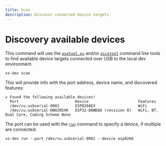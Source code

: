 ```yaml
---
title: Scan
description: Discover connected device targets
---
```


# Discovery available devices

This command will use the [`esptool.py`](https://github.com/espressif/esptool) and/or [`picotool`](https://github.com/raspberrypi/picotool) command line tools to find available device targets connected over USB to the local dev environment.

```
xs-dev scan
```

This will provide info with the port address, device name, and discovered features:

```
✔ Found the following available devices!
  Port                         Device                      Features
  /dev/cu.usbserial-0001       ESP8266EX                   WiFi
  /dev/cu.usbserial-DN02N5XK   ESP32-D0WDQ6 (revision 0)   WiFi, BT, Dual Core, Coding Scheme None
```

The port can be used with the [`run`](./run) command to specify a device, if multiple are connected:

```
xs-dev run --port /dev/cu.usbserial-0001 --device esp8266
```
